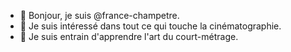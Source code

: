 - 👋 Bonjour, je suis @france-champetre.
- 👀 Je suis intéressé dans tout ce qui touche la cinématographie.
- 🌱 Je suis entrain d'apprendre l'art du court-métrage.
